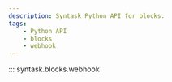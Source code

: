 ```yaml
---
description: Syntask Python API for blocks.
tags:
    - Python API
    - blocks
    - webhook
---
```

::: syntask.blocks.webhook